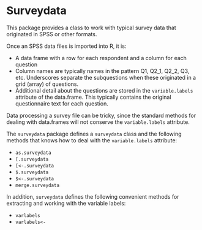 # Surveydata

This package provides a class to work with typical survey data that originated in SPSS or other formats.

Once an SPSS data files is imported into R, it is:

* A data frame with a row for each respondent and a column for each question
* Column names are typically names in the pattern Q1, Q2_1, Q2_2, Q3, etc. Underscores separate the subquestions when these originated in a grid (array) of questions.
* Additional detail about the questions are stored in the `variable.labels` attribute of the data.frame. This typically contains the original questionnaire text for each question.

Data processing a survey file can be tricky, since the standard methods for dealing with data.frames will not conserve the `variable.labels` attribute.

The `surveydata` package defines a `surveydata` class and the following methods that knows how to deal with the `variable.labels` attribute:

* `as.surveydata`
* `[.surveydata`
* `[<-.surveydata`
* `$.surveydata`
* `$<-.surveydata`
* `merge.surveydata`

In addition, `surveydata` defines the following convenient methods for extracting and working with the variable labels:

* `varlabels`
* `varlabels<-`
